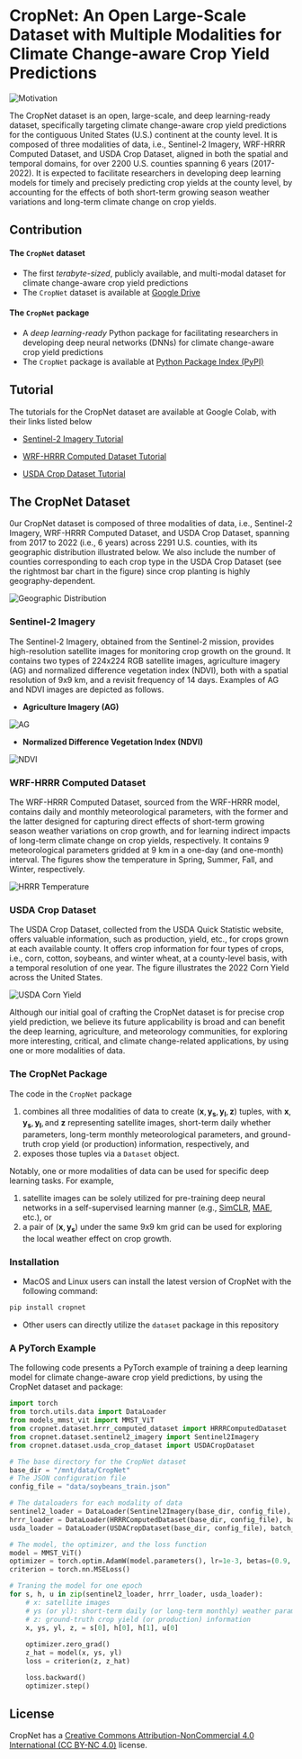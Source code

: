 # CropNet: An Open Large-Scale Dataset with Multiple Modalities for Climate Change-aware Crop Yield Predictions

![Motivation](images/dataset-motivation.png)



The CropNet dataset is an open, large-scale, and deep learning-ready dataset, specifically targeting climate change-aware crop yield predictions for the contiguous United States (U.S.) continent at the county level. It is composed of three modalities of data, i.e., Sentinel-2 Imagery, WRF-HRRR Computed Dataset, and USDA Crop Dataset, aligned in both the spatial and temporal domains, for over 2200 U.S. counties spanning 6 years (2017-2022). It is expected to facilitate researchers in developing deep learning models for timely and precisely predicting crop yields at the county level, by accounting for the effects of both short-term growing season weather variations and long-term climate change on crop yields.



## Contribution

#### The `CropNet` dataset

- The first *terabyte-sized*, publicly available, and multi-modal dataset for climate change-aware crop yield predictions
- The `CropNet` dataset is available at [Google Drive](https://drive.google.com/drive/folders/1Js98GAxf1LeAUTxP1JMZZIrKvyJStDgz)

#### The `CropNet` package 

- A *deep learning-ready* Python package for facilitating researchers in developing deep neural networks (DNNs) for climate change-aware crop yield predictions
- The `CropNet` package is available at [Python Package Index (PyPI)](https://pypi.org/project/cropnet/)



## Tutorial

The tutorials for the CropNet dataset are available at Google Colab, with their links listed below

- [Sentinel-2 Imagery Tutorial](https://colab.research.google.com/drive/1Tj69JdhO7aX8ks-4UWYvHrFm9GB1PNCd?usp=sharing)
- [WRF-HRRR Computed Dataset Tutorial](https://colab.research.google.com/drive/14l-JSNHtelawNu3kVG_ukTd2WUJpaZEc?usp=sharing)

- [USDA Crop Dataset Tutorial](https://colab.research.google.com/drive/1U-vFoRyLSb2l2Q67LeGbkUKTeRaHDkkK?usp=sharing)



## The CropNet Dataset

0ur CropNet dataset is composed of three modalities of data, i.e., Sentinel-2 Imagery, WRF-HRRR Computed Dataset, and USDA Crop Dataset, spanning from 2017 to 2022 (i.e., 6 years) across 2291 U.S. counties, with its geographic distribution illustrated below. We also include the number of counties corresponding to each crop type in the USDA Crop Dataset (see the rightmost bar chart in the figure) since crop planting is highly geography-dependent.

![Geographic Distribution](images/dataset-geo-overview-violet-pastel.png)



### Sentinel-2 Imagery

The Sentinel-2 Imagery, obtained from the Sentinel-2 mission, provides high-resolution satellite images for monitoring crop growth on the ground. It contains two types of 224x224 RGB satellite images, agriculture imagery (AG) and normalized difference vegetation index (NDVI), both with a spatial resolution of 9x9 km, and a revisit frequency of 14 days. Examples of AG and NDVI images are depicted as follows.

- **Agriculture Imagery (AG)**

![AG](images/dataset-Sentinel2-AG.png)

- **Normalized Difference Vegetation Index (NDVI)**

![NDVI](images/dataset-Sentinel2-NDVI.png)



### WRF-HRRR Computed Dataset

The WRF-HRRR Computed Dataset, sourced from the WRF-HRRR model, contains daily and monthly meteorological parameters, with the former and the latter designed for capturing direct effects of short-term growing season weather variations on crop growth, and for learning indirect impacts of long-term climate change on crop yields, respectively. It contains 9 meteorological parameters gridded at 9 km in a one-day (and one-month) interval. The figures show the temperature in Spring, Summer, Fall, and Winter, respectively.

![HRRR Temperature](images/dataset-HRRR-temperature.png)



### USDA Crop Dataset

The USDA Crop Dataset, collected from the USDA Quick Statistic website, offers valuable information, such as production, yield, etc., for crops grown at each available county. It offers crop information for four types of crops, i.e., corn, cotton, soybeans, and winter wheat,  at a county-level basis, with a temporal resolution of one year. The figure illustrates the 2022 Corn Yield across the United States.

![USDA Corn Yield](images/dataset-corn-yield.png)



Although our initial goal of crafting the CropNet dataset is for precise crop yield prediction, we believe its future applicability is broad and can benefit the deep learning, agriculture, and meteorology communities, for exploring more interesting, critical, and climate change-related applications, by using one or more modalities of data.



### The CropNet Package

The code in the `CropNet` package

1. combines all three modalities of data to create $(\mathbf{x}, \mathbf{y_{s}}, \mathbf{y_{l}}, \mathbf{z})$ tuples, with $\mathbf{x}, \mathbf{y_{s}}, \mathbf{y_{l}}, \text{and}~ \mathbf{z}$ representing satellite images, short-term daily whether parameters, long-term monthly meteorological parameters, and ground-truth crop yield (or production) information, respectively, and
2. exposes those tuples via a `Dataset` object.

Notably, one or more modalities of data can be used for specific deep learning tasks. For example,

1. satellite images can be solely utilized for pre-training deep neural networks in a self-supervised learning manner (e.g., [SimCLR](https://arxiv.org/pdf/2002.05709.pdf), [MAE](https://arxiv.org/pdf/2111.06377.pdf), etc.), or
2. a pair of $(\mathbf{x}, \mathbf{y_{s}})$ under the same 9x9 km grid can be used for exploring the local weather effect on crop growth.



### Installation

- MacOS and Linux users can install the latest version of CropNet with the following command:

```sh
pip install cropnet
```

- Other users can directly utilize the `dataset` package in this repository

  

### A PyTorch Example

The following code presents a PyTorch example of training a deep learning model for climate change-aware crop yield predictions, by using the CropNet dataset and package:

```python
import torch
from torch.utils.data import DataLoader
from models_mmst_vit import MMST_ViT
from cropnet.dataset.hrrr_computed_dataset import HRRRComputedDataset
from cropnet.dataset.sentinel2_imagery import Sentinel2Imagery
from cropnet.dataset.usda_crop_dataset import USDACropDataset

# The base directory for the CropNet dataset
base_dir = "/mnt/data/CropNet"
# The JSON configuration file
config_file = "data/soybeans_train.json"

# The dataloaders for each modality of data
sentinel2_loader = DataLoader(Sentinel2Imagery(base_dir, config_file), batch_size=1)
hrrr_loader = DataLoader(HRRRComputedDataset(base_dir, config_file), batch_size=1)
usda_loader = DataLoader(USDACropDataset(base_dir, config_file), batch_size=1)

# The model, the optimizer, and the loss function
model = MMST_ViT()
optimizer = torch.optim.AdamW(model.parameters(), lr=1e-3, betas=(0.9, 0.999))
criterion = torch.nn.MSELoss()

# Traning the model for one epoch
for s, h, u in zip(sentinel2_loader, hrrr_loader, usda_loader):
    # x: satellite images
    # ys (or yl): short-term daily (or long-term monthly) weather parameters
    # z: ground-truth crop yield (or production) information
    x, ys, yl, z, = s[0], h[0], h[1], u[0]
    
    optimizer.zero_grad()
    z_hat = model(x, ys, yl)
    loss = criterion(z, z_hat)

    loss.backward()
    optimizer.step()
```



## License

CropNet has a [Creative Commons Attribution-NonCommercial 4.0 International (CC BY-NC 4.0)](https://creativecommons.org/licenses/by-nc/4.0/) license.